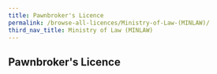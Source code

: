 ```yaml
---
title: Pawnbroker's Licence
permalink: /browse-all-licences/Ministry-of-Law-(MINLAW)/
third_nav_title: Ministry of Law (MINLAW)
---
```

## Pawnbroker's Licence
